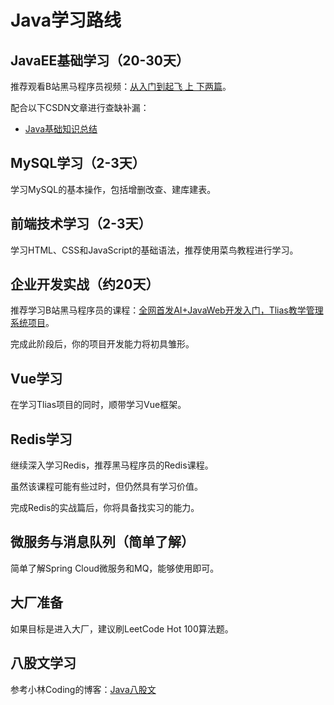 # Java学习路线

## JavaEE基础学习（20-30天）

推荐观看B站黑马程序员视频：[从入门到起飞 上 下两篇](https://www.bilibili.com/video/BV1uJ411k7wZ)。

配合以下CSDN文章进行查缺补漏：
- [Java基础知识总结](https://blog.csdn.net/qq_35512802/article/details/128688166)

## MySQL学习（2-3天）

学习MySQL的基本操作，包括增删改查、建库建表。

## 前端技术学习（2-3天）

学习HTML、CSS和JavaScript的基础语法，推荐使用菜鸟教程进行学习。

## 企业开发实战（约20天）

推荐学习B站黑马程序员的课程：[全网首发AI+JavaWeb开发入门，Tlias教学管理系统项目](https://www.bilibili.com/video/BV1QG4y1j7ki)。

完成此阶段后，你的项目开发能力将初具雏形。

## Vue学习

在学习Tlias项目的同时，顺带学习Vue框架。

## Redis学习

继续深入学习Redis，推荐黑马程序员的Redis课程。

虽然该课程可能有些过时，但仍然具有学习价值。

完成Redis的实战篇后，你将具备找实习的能力。

## 微服务与消息队列（简单了解）

简单了解Spring Cloud微服务和MQ，能够使用即可。

## 大厂准备

如果目标是进入大厂，建议刷LeetCode Hot 100算法题。

## 八股文学习

参考小林Coding的博客：[Java八股文](https://xiaolincoding.com)